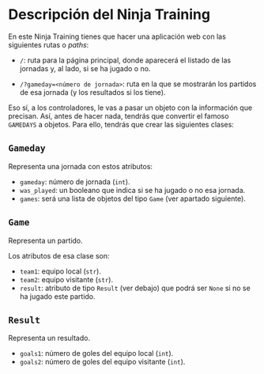 # Descripción del Ninja Training
En este Ninja Training tienes que hacer una aplicación web con las siguientes rutas o *paths*:

- `/`: ruta para la página principal, donde aparecerá el listado de las jornadas y, al lado, si se ha jugado o no.

- `/?gameday=<número de jornada>`: ruta en la que se mostrarán los partidos de esa jornada (y los resultados si los tiene).

Eso sí, a los controladores, le vas a pasar un objeto con la información que precisan. Así, antes de hacer nada, tendrás que convertir el famoso `GAMEDAYS` a objetos. Para ello, tendrás que crear las siguientes clases:

## `Gameday`
Representa una jornada con estos atributos:

- `gameday`: número de jornada (`int`).
- `was_played`: un booleano que indica si se ha jugado o no esa jornada.
- `games`: será una lista de objetos del tipo `Game` (ver apartado siguiente).

## `Game`
Representa un partido.

Los atributos de esa clase son:

- `team1`: equipo local (`str`).
- `team2`: equipo visitante (`str`).
- `result`: atributo de tipo `Result` (ver debajo) que podrá ser `None` si no se ha jugado este partido.

## `Result`
Representa un resultado.

- `goals1`: número de goles del equipo local (`int`).
- `goals2`: número de goles del equipo visitante (`int`).
